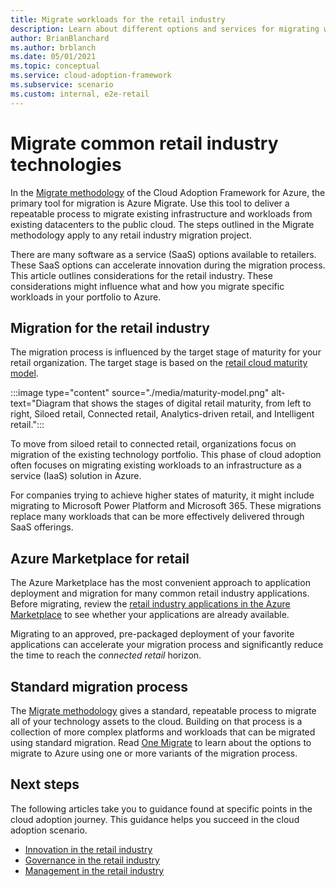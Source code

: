 ```yaml
---
title: Migrate workloads for the retail industry
description: Learn about different options and services for migrating workloads to Azure, like Azure Marketplace for retail.
author: BrianBlanchard
ms.author: brblanch
ms.date: 05/01/2021
ms.topic: conceptual
ms.service: cloud-adoption-framework
ms.subservice: scenario
ms.custom: internal, e2e-retail
---
```


# Migrate common retail industry technologies

In the [Migrate methodology](../../migrate/index.md) of the Cloud Adoption Framework for Azure, the primary tool for migration is Azure Migrate. Use this tool to deliver a repeatable process to migrate existing infrastructure and workloads from existing datacenters to the public cloud. The steps outlined in the Migrate methodology apply to any retail industry migration project.

There are many software as a service (SaaS) options available to retailers. These SaaS options can accelerate innovation during the migration process. This article outlines considerations for the retail industry. These considerations might influence what and how you migrate specific workloads in your portfolio to Azure.

## Migration for the retail industry

The migration process is influenced by the target stage of maturity for your retail organization. The target stage is based on the [retail cloud maturity model](./retail-cloud-maturity.md).

:::image type="content" source="./media/maturity-model.png" alt-text="Diagram that shows the stages of digital retail maturity, from left to right, Siloed retail, Connected retail, Analytics-driven retail, and Intelligent retail.":::

To move from siloed retail to connected retail, organizations focus on migration of the existing technology portfolio. This phase of cloud adoption often focuses on migrating existing workloads to an infrastructure as a service (IaaS) solution in Azure.

For companies trying to achieve higher states of maturity, it might include migrating to Microsoft Power Platform and Microsoft 365. These migrations replace many workloads that can be more effectively delivered through SaaS offerings.

## Azure Marketplace for retail

The Azure Marketplace has the most convenient approach to application deployment and migration for many common retail industry applications. Before migrating, review the [retail industry applications in the Azure Marketplace](https://azuremarketplace.microsoft.com/marketplace/apps?search=retail&page=1) to see whether your applications are already available.

Migrating to an approved, pre-packaged deployment of your favorite applications can accelerate your migration process and significantly reduce the time to reach the *connected retail* horizon.

## Standard migration process

The [Migrate methodology](../../migrate/index.md) gives a standard, repeatable process to migrate all of your technology assets to the cloud. Building on that process is a collection of more complex platforms and workloads that can be migrated using standard migration. Read [One Migrate](../../scenarios/index.md) to learn about the options to migrate to Azure using one or more variants of the migration process.

## Next steps

The following articles take you to guidance found at specific points in the cloud adoption journey. This guidance helps you succeed in the cloud adoption scenario.

- [Innovation in the retail industry](./innovate.md)
- [Governance in the retail industry](./govern.md)
- [Management in the retail industry](./manage.md)
